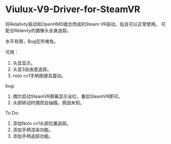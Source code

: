 # Viulux-V9-Driver-for-SteamVR
将Relativty驱动和OpenHMD缝合而成的Steam VR驱动。姑且可以正常使用。
可配合Relaivty的摄像头全身追踪。

水平有限，Bug在所难免。

可用：

1. 头显显示。
2. 头显3自由度追踪。
3. nolo cv1手柄按键及震动。

bug:

1. 偶尔启动SteamVR屏幕显示全红，重启SteamVR即可。
2. 头部转动时偶而会抽搐。原因未知。

To Do:
1. 添加Nolo cv1头部位置追踪。
2. 添加手柄渲染功能。
3. 添加手柄追踪功能。
